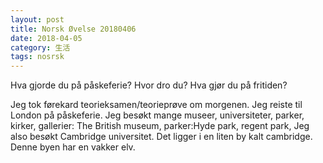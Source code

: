 ```yaml
---
layout: post
title: Norsk Øvelse 20180406
date: 2018-04-05 
category: 生活
tags: nosrsk
---
```

Hva gjorde du på påskeferie? Hvor dro du?
Hva gjør du på fritiden?

Jeg tok førekard teorieksamen/teorieprøve om morgenen.
Jeg reiste til London på påskeferie.
Jeg besøkt mange museer, universiteter, parker, kirker, gallerier: The British museum, parker:Hyde park, regent park,
Jeg also besøkt Cambridge universitet.
Det ligger i en liten by kalt cambridge. Denne byen har en vakker elv.




